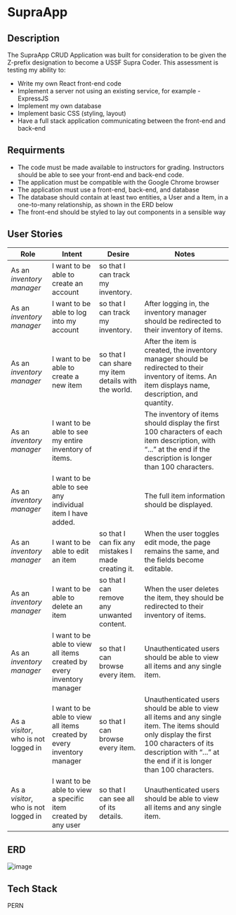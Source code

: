 # SupraApp
## Description
The SupraApp CRUD Application was built for consideration to be given the Z-prefix designation to become a USSF Supra Coder. This assessment is testing my ability to:
* Write my own React front-end code
* Implement a server not using an existing service, for example - ExpressJS
* Implement my own database
* Implement basic CSS (styling, layout)
* Have a full stack application communicating between the front-end and back-end
## Requirments
* The code must be made available to instructors for grading. Instructors should be able to see your front-end and back-end code.
* The application must be compatible with the Google Chrome browser
* The application must use a front-end, back-end, and database
* The database should contain at least two entities, a User and a Item, in a one-to-many relationship, as shown in the ERD below
* The front-end should be styled to lay out components in a sensible way
## User Stories
|**Role**|**Intent**|**Desire**|**Notes**|
| -------- | ------- | -------- | -------- |
|As an *inventory manager*|I want to be able to create an account|so that I can track my inventory.| |
|As an *inventory manager*|I want to be able to log into my account|so that I can track my inventory.|After logging in, the inventory manager should be redirected to their inventory of items.|
|As an *inventory manager*|I want to be able to create a new item|so that I can share my item details with the world.|After the item is created, the inventory manager should be redirected to their inventory of items. An item displays name, description, and quantity.|
|As an *inventory manager*|I want to be able to see my entire inventory of items.| |The inventory of items should display the first 100 characters of each item description, with “...” at the end if the description is longer than 100 characters.|
|As an *inventory manager*|I want to be able to see any individual item I have added.| |The full item information should be displayed.|
|As an *inventory manager*|I want to be able to edit an item |so that I can fix any mistakes I made creating it.|When the user toggles edit mode, the page remains the same, and the fields become editable.|
|As an *inventory manager*|I want to be able to delete an item|so that I can remove any unwanted content.|When the user deletes the item, they should be redirected to their inventory of items.|
|As an *inventory manager*|I want to be able to view all items created by every inventory manager |so that I can browse every item.|Unauthenticated users should be able to view all items and any single item.|
|As a *visitor*, who is not logged in| I want to be able to view all items created by every inventory manager|so that I can browse every item.|Unauthenticated users should be able to view all items and any single item. The items should only display the first 100 characters of its description with “...” at the end if it is longer than 100 characters.|
|As a *visitor*, who is not logged in|I want to be able to view a specific item created by any user|so that I can see all of its details.|Unauthenticated users should be able to view all items and any single item.|


## ERD
![image](https://github.com/sirmurr/SupraApp/assets/168887360/43dcd9fb-3d5d-4065-9456-538efe084fca)

## Tech Stack
PERN

